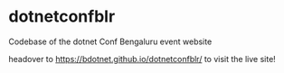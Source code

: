 # dotnetconfblr
Codebase of the dotnet Conf Bengaluru event website

headover to https://bdotnet.github.io/dotnetconfblr/ to visit the live site!
